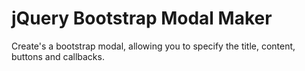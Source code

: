 # jQuery Bootstrap Modal Maker
Create's a bootstrap modal, allowing you to specify the title, content, buttons and callbacks.
